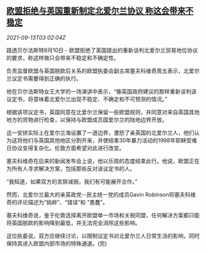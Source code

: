 <!--1631503863000-->
[欧盟拒绝与英国重新制定北爱尔兰协议 称这会带来不稳定](https://cn.reuters.com/article/eu-uk-north-ireland-trade-0913-idCNKBS2G906M)
------

<div><i>2021-09-13T03:02:04Z</i></div><p>路透贝尔法斯特9月10日 - 欧盟拒绝了英国提出的重新谈判北爱尔兰贸易地位协议的要求，称这样做只会带来不稳定和不确定性。</p><p>负责监督欧盟与英国脱欧后关系的欧盟执委会副主席塞夫科维奇周五表示，北爱尔兰议定书需要得到正确的执行。</p><p>他在贝尔法斯特女王大学的一场演讲中表示，“像英国政府建议的那样重新谈判该议定书，将意味着北爱尔兰出现不稳定、不确定和不可预测的情况。”</p><p>根据该项议定书，英国同意在北爱尔兰保留一些欧盟规则，并同意对来自英国其他地方的货物进行检查，以保持与欧盟成员国爱尔兰的陆地边界开放。</p><p>这一安排实际上在爱尔兰海设置了一道边界，激怒了亲英国的北爱尔兰人，他们认为这将他们与英国其他地区分割开来，并使结束30年暴力活动的1998年耶稣受难日协议变得复杂化。伦敦方面希望对此进行改变。</p><p>塞夫科维奇在后来的新闻发布会上说，他以乐观的态度结束此行。他说，欧盟正在为所有人寻求解决方案，包括那些反对该议定书的人。</p><p>“我知道，如果双方的言辞减弱，我们有可能展开合作。”</p><p>然而，北爱尔兰最大的亲英政党--民主统一党的成员Gavin Robinson将塞夫科维奇的评论描述为“挑衅”、“错误”和 “愚蠢”。</p><p>塞夫科维奇说，鉴于伦敦选择离开欧盟单一市场和关税同盟，任何解决方案都只能将英国脱欧的影响降到最低，并无法完全消除这些影响。</p><p>这位执委说，双方应继续讨论，以限制议定书对北爱尔兰人日常生活的影响，同时保持其进入欧盟内部市场的特殊通道。(完)</p>
